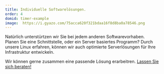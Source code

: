 ```yaml
---
title: Individuelle Softwarelösungen.
order: 4
domid: timer-example
image:  https://i.gyazo.com/75acca620f321bdaa16f8d8ba0a78546.png
---
```


Natürlich unterstürtzen wir Sie bei jedem anderen Softwarevorhaben. 
Planen Sie eine Schnittstelle, oder ein Server basiertes Programm?
Durch unsere Linux erfahren, können wir auch optimierte Serverlösungen für Ihre Infrastruktur entwickeln.

Wir können gerne zusammen eine passende Lösung erarbeitren. 
<a href="">Lassen Sie sich beraten!</a>
